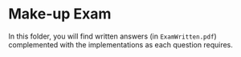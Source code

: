# Make-up Exam
In this folder, you will find written answers (in `ExamWritten.pdf`) complemented with the implementations as each question requires.
